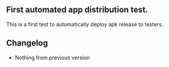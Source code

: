 ## First automated app distribution test.
This is a first test to automatically deploy apk release to testers.

## Changelog

- Nothing from previous version